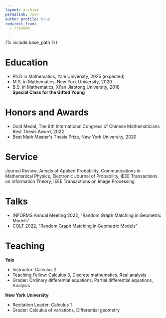 ```yaml
---
layout: archive
permalink: /cv/
author_profile: true
redirect_from:
  - /resume
---
```


{% include base_path %}

Education
======
* Ph.D in Mathematics, Yale University, 2025 (expected)
* M.S. in Mathematics, New York University, 2020
* B.S. in Mathematics, Xi'an Jiaotong University, 2018
  <br> **Special Class for the Gifted Young**


  
Honors and Awards
=====
* Gold Medal, The 9th International Congress of Chinese Mathematicians Best Thesis Award, 2022
* Best Math Master's Thesis Prize, New York University, 2020


Service
======
Journal Review: Annals of Applied Probability, Communications in Mathematical Physics, Electronic Journal of Probability, IEEE Transactions on Information Theory, IEEE Transactions on Image Processing

  
Talks
======
* INFORMS Annual Meeting 2022, "Random Graph Matching in Geometric Models"
* COLT 2022, "Random Graph Matching in Geometric Models"  
  
Teaching
======
**Yale**
* Instructor: Calculus 2
* Teaching Fellow: Calculus 3, Discrete mathematics, Real analysis
* Grader: Ordinary differential equations, Partial differential equations, Analysis

**New York University**
* Recitation Leader: Calculus 1
* Grader: Calculus of variations, Differential geometry
  

